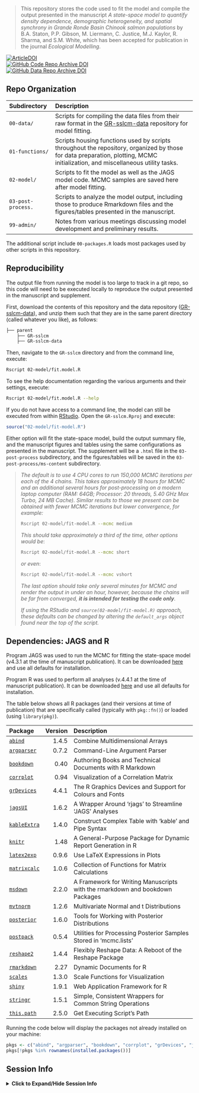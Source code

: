
> This repository stores the code used to fit the model and compile the output presented in the manuscript *A state-space model to quantify density dependence, demographic heterogeneity, and spatial synchrony in Grande Ronde Basin Chinook salmon populations* by B.A. Staton, P.P. Gibson, M. Liermann, C. Justice, M.J. Kaylor, R. Sharma, and S.M. White, which has been accepted for publication in the journal *Ecological Modelling*.

[![ArticleDOI](https://img.shields.io/badge/Article-10.1016/j.ecolmodel.2025.111289-blue?logo=doi&logoColor=f5f5f5)](https://www.doi.org/10.1016/j.ecolmodel.2025.111289)  
[![GitHub Code Repo Archive DOI](https://img.shields.io/badge/GitHub%20Code%20Repo%20Archive-PLACEHOLDER-blue?logo=github)]()  
[![GitHub Data Repo Archive DOI](https://img.shields.io/badge/GitHub%20Data%20Repo%20Archive-PLACEHOLDER-blue?logo=github)]()

## Repo Organization

| Subdirectory       | Description                                                                                                                                                                   |
|:-------------------|:------------------------------------------------------------------------------------------------------------------------------------------------------------------------------|
| `00-data/`         | Scripts for compiling the data files from their raw format in the [GR-sslcm-data](https://github.com/gibsonpp/GR-sslcm-data) repository for model fitting.                    |
| `01-functions/`    | Scripts housing functions used by scripts throughout the repository, organized by those for data preparation, plotting, MCMC initialization, and miscellaneous utility tasks. |
| `02-model/`        | Scripts to fit the model as well as the JAGS model code. MCMC samples are saved here after model fitting.                                                                     |
| `03-post-process.` | Scripts to analyze the model output, including those to produce Rmarkdown files and the figures/tables presented in the manuscript.                                           |
| `99-admin/`        | Notes from various meetings discussing model development and preliminary results.                                                                                             |

The additional script include `00-packages.R` loads most packages used by other scripts in this repository.

## Reproducibility

The output file from running the model is too large to track in a git repo, so this code will need to be executed locally to reproduce the output presented in the manuscript and supplement.

First, download the contents of this repository and the data repository ([GR-sslcm-data](https://github.com/gibsonpp/GR-sslcm-data)), and unzip them such that they are in the same parent directory (called whatever you like), as follows:

``` bash
├── parent
    ├── GR-sslcm
    ├── GR-sslcm-data
```

Then, navigate to the `GR-sslcm` directory and from the command line, execute:

``` bash
Rscript 02-model/fit.model.R
```

To see the help documentation regarding the various arguments and their settings, execute:

``` bash
Rscript 02-model/fit.model.R --help
```

If you do not have access to a command line, the model can still be executed from within [RStudio](https://posit.co/download/rstudio-desktop/). Open the `GR-sslcm.Rproj` and execute:

``` r
source("02-model/fit-model.R")
```

Either option will fit the state-space model, build the output summary file, and the manuscript figures and tables using the same configurations as presented in the manuscript. The supplement will be a `.html` file in the `03-post-process` subdirectory, and the figures/tables will be saved in the `03-post-process/ms-content` subdirectory.

> *The default is to use 4 CPU cores to run 150,000 MCMC iterations per each of the 4 chains.
> This takes approximately 18 hours for MCMC and an additional several hours for post-processing on a modern laptop computer (RAM: 64GB; Processor: 20 threads, 5.40 GHz Max Turbo, 24 MB Cache).
> Similar results to those we present can be obtained with fewer MCMC iterations but lower convergence, for example:*
>
> ``` bash
> Rscript 02-model/fit-model.R --mcmc medium
> ```
>
> *This should take approximately a third of the time, other options would be*:
>
> ``` bash
> Rscript 02-model/fit-model.R --mcmc short
> ```
>
> *or even*:
>
> ``` bash
> Rscript 02-model/fit-model.R --mcmc vshort
> ```
>
> *The last option should take only several minutes for MCMC and render the output in under an hour, however, because the chains will be far from converged, **it is intended for testing the code only**.*
>
> *If using the RStudio and `source(02-model/fit-model.R)` approach, these defaults can be changed by altering the `default_args` object found near the top of the script.*

## Dependencies: JAGS and R

Program JAGS was used to run the MCMC for fitting the state-space model (v4.3.1 at the time of manuscript publication). It can be downloaded [here](https://sourceforge.net/projects/mcmc-jags/files/JAGS/4.x/) and use all defaults for installation.

Program R was used to perform all analyses (v.4.4.1 at the time of manuscript publication). It can be downloaded [here](https://www.r-project.org/) and use all defaults for installation.

The table below shows all R packages (and their versions at time of publication) that are specifically called (typically with `pkg::fn()`) or loaded (using `library(pkg)`).

| Package                                                       | Version | Description                                                                  |
|:--------------------------------------------------------------|--------:|:-----------------------------------------------------------------------------|
| [`abind`](https://CRAN.R-project.org/package=abind)           |   1.4.5 | Combine Multidimensional Arrays                                              |
| [`argparser`](https://CRAN.R-project.org/package=argparser)   |   0.7.2 | Command-Line Argument Parser                                                 |
| [`bookdown`](https://CRAN.R-project.org/package=bookdown)     |    0.40 | Authoring Books and Technical Documents with R Markdown                      |
| [`corrplot`](https://CRAN.R-project.org/package=corrplot)     |    0.94 | Visualization of a Correlation Matrix                                        |
| [`grDevices`](https://CRAN.R-project.org/package=grDevices)   |   4.4.1 | The R Graphics Devices and Support for Colours and Fonts                     |
| [`jagsUI`](https://CRAN.R-project.org/package=jagsUI)         |   1.6.2 | A Wrapper Around ‘rjags’ to Streamline ‘JAGS’ Analyses                       |
| [`kableExtra`](https://CRAN.R-project.org/package=kableExtra) |   1.4.0 | Construct Complex Table with ‘kable’ and Pipe Syntax                         |
| [`knitr`](https://CRAN.R-project.org/package=knitr)           |    1.48 | A General-Purpose Package for Dynamic Report Generation in R                 |
| [`latex2exp`](https://CRAN.R-project.org/package=latex2exp)   |   0.9.6 | Use LaTeX Expressions in Plots                                               |
| [`matrixcalc`](https://CRAN.R-project.org/package=matrixcalc) |   1.0.6 | Collection of Functions for Matrix Calculations                              |
| [`msdown`](https://CRAN.R-project.org/package=msdown)         |   2.2.0 | A Framework for Writing Manuscripts with the rmarkdown and bookdown Packages |
| [`mvtnorm`](https://CRAN.R-project.org/package=mvtnorm)       |   1.2.6 | Multivariate Normal and t Distributions                                      |
| [`posterior`](https://CRAN.R-project.org/package=posterior)   |   1.6.0 | Tools for Working with Posterior Distributions                               |
| [`postpack`](https://CRAN.R-project.org/package=postpack)     |   0.5.4 | Utilities for Processing Posterior Samples Stored in ‘mcmc.lists’            |
| [`reshape2`](https://CRAN.R-project.org/package=reshape2)     |   1.4.4 | Flexibly Reshape Data: A Reboot of the Reshape Package                       |
| [`rmarkdown`](https://CRAN.R-project.org/package=rmarkdown)   |    2.27 | Dynamic Documents for R                                                      |
| [`scales`](https://CRAN.R-project.org/package=scales)         |   1.3.0 | Scale Functions for Visualization                                            |
| [`shiny`](https://CRAN.R-project.org/package=shiny)           |   1.9.1 | Web Application Framework for R                                              |
| [`stringr`](https://CRAN.R-project.org/package=stringr)       |   1.5.1 | Simple, Consistent Wrappers for Common String Operations                     |
| [`this.path`](https://CRAN.R-project.org/package=this.path)   |   2.5.0 | Get Executing Script’s Path                                                  |

Running the code below will display the packages not already installed on your machine:

``` r
pkgs <- c("abind", "argparser", "bookdown", "corrplot", "grDevices", "jagsUI", "kableExtra", "knitr", "latex2exp", "matrixcalc", "msdown", "mvtnorm", "posterior", "postpack", "reshape2", "rmarkdown", "scales", "shiny", "stringr", "this.path")
pkgs[!pkgs %in% rownames(installed.packages())]
```

## Session Info

<details>
<summary>
<b>Click to Expand/Hide Session Info</b>
</summary>

    ## ─ Session info ───────────────────────────────────────────────────────────────
    ##  setting  value
    ##  version  R version 4.4.1 (2024-06-14 ucrt)
    ##  os       Windows 11 x64 (build 22631)
    ##  system   x86_64, mingw32
    ##  ui       RTerm
    ##  language (EN)
    ##  collate  English_United States.utf8
    ##  ctype    English_United States.utf8
    ##  tz       America/Los_Angeles
    ##  date     2025-08-05
    ##  pandoc   3.1.11 @ C:/Program Files/RStudio/resources/app/bin/quarto/bin/tools/ (via rmarkdown)
    ## 
    ## ─ Packages ───────────────────────────────────────────────────────────────────
    ##  ! package        * version  date (UTC) lib source
    ##    abind          * 1.4-5    2016-07-21 [1] CRAN (R 4.4.0)
    ##    argparser      * 0.7.2    2024-04-04 [1] CRAN (R 4.4.1)
    ##    backports        1.5.0    2024-05-23 [1] CRAN (R 4.4.0)
    ##    bookdown       * 0.40     2024-07-02 [1] CRAN (R 4.4.1)
    ##    checkmate        2.3.2    2024-07-29 [1] CRAN (R 4.4.1)
    ##    cli              3.6.3    2024-06-21 [1] CRAN (R 4.4.1)
    ##    colorspace       2.1-1    2024-07-26 [1] CRAN (R 4.4.1)
    ##    corrplot       * 0.94     2024-08-17 [1] CRAN (R 4.4.1)
    ##    digest           0.6.36   2024-06-23 [1] CRAN (R 4.4.1)
    ##    distributional   0.4.0    2024-02-07 [1] CRAN (R 4.4.1)
    ##    evaluate         0.24.0   2024-06-10 [1] CRAN (R 4.4.1)
    ##    fansi            1.0.6    2023-12-08 [1] CRAN (R 4.4.1)
    ##    fastmap          1.2.0    2024-05-15 [1] CRAN (R 4.4.1)
    ##    generics         0.1.3    2022-07-05 [1] CRAN (R 4.4.1)
    ##    glue             1.7.0    2024-01-09 [1] CRAN (R 4.4.1)
    ##    htmltools        0.5.8.1  2024-04-04 [1] CRAN (R 4.4.1)
    ##    httpuv           1.6.15   2024-03-26 [1] CRAN (R 4.4.1)
    ##    jagsUI         * 1.6.2    2024-01-30 [1] CRAN (R 4.4.1)
    ##    kableExtra     * 1.4.0    2024-01-24 [1] CRAN (R 4.4.1)
    ##    knitr          * 1.48     2024-07-07 [1] CRAN (R 4.4.1)
    ##    later            1.3.2    2023-12-06 [1] CRAN (R 4.4.1)
    ##    latex2exp      * 0.9.6    2022-11-28 [1] CRAN (R 4.4.1)
    ##    lifecycle        1.0.4    2023-11-07 [1] CRAN (R 4.4.1)
    ##    magrittr         2.0.3    2022-03-30 [1] CRAN (R 4.4.1)
    ##    matrixcalc     * 1.0-6    2022-09-14 [1] CRAN (R 4.4.0)
    ##    mime             0.12     2021-09-28 [1] CRAN (R 4.4.0)
    ##    msdown         * 2.2.0    2025-04-25 [1] local
    ##    munsell          0.5.1    2024-04-01 [1] CRAN (R 4.4.1)
    ##    mvtnorm        * 1.2-6    2024-08-17 [1] CRAN (R 4.4.1)
    ##    pillar           1.9.0    2023-03-22 [1] CRAN (R 4.4.1)
    ##    pkgconfig        2.0.3    2019-09-22 [1] CRAN (R 4.4.1)
    ##    plyr             1.8.9    2023-10-02 [1] CRAN (R 4.4.1)
    ##    posterior      * 1.6.0    2024-07-03 [1] CRAN (R 4.4.1)
    ##    postpack       * 0.5.4    2022-12-21 [1] CRAN (R 4.4.1)
    ##    promises         1.3.0    2024-04-05 [1] CRAN (R 4.4.1)
    ##    R6               2.5.1    2021-08-19 [1] CRAN (R 4.4.1)
    ##    Rcpp             1.0.13   2024-07-17 [1] CRAN (R 4.4.1)
    ##    renv             1.0.7    2024-04-11 [1] CRAN (R 4.4.1)
    ##    reshape2       * 1.4.4    2020-04-09 [1] CRAN (R 4.4.1)
    ##    rlang            1.1.4    2024-06-04 [1] CRAN (R 4.4.1)
    ##    rmarkdown      * 2.27     2024-05-17 [1] CRAN (R 4.4.1)
    ##    rstudioapi       0.16.0   2024-03-24 [1] CRAN (R 4.4.1)
    ##    scales         * 1.3.0    2023-11-28 [1] CRAN (R 4.4.1)
    ##    sessioninfo      1.2.2    2021-12-06 [1] CRAN (R 4.4.1)
    ##    shiny          * 1.9.1    2024-08-01 [1] CRAN (R 4.4.1)
    ##    stringi          1.8.4    2024-05-06 [1] CRAN (R 4.4.0)
    ##    stringr        * 1.5.1    2023-11-14 [1] CRAN (R 4.4.1)
    ##    svglite          2.1.3    2023-12-08 [1] CRAN (R 4.4.1)
    ##    systemfonts      1.1.0    2024-05-15 [1] CRAN (R 4.4.1)
    ##    tensorA          0.36.2.1 2023-12-13 [1] CRAN (R 4.4.0)
    ##  D this.path      * 2.5.0    2024-06-29 [1] CRAN (R 4.4.1)
    ##    tibble           3.2.1    2023-03-20 [1] CRAN (R 4.4.1)
    ##    utf8             1.2.4    2023-10-22 [1] CRAN (R 4.4.1)
    ##    vctrs            0.6.5    2023-12-01 [1] CRAN (R 4.4.1)
    ##    viridisLite      0.4.2    2023-05-02 [1] CRAN (R 4.4.1)
    ##    xfun             0.46     2024-07-18 [1] CRAN (R 4.4.1)
    ##    xml2             1.3.6    2023-12-04 [1] CRAN (R 4.4.1)
    ##    xtable           1.8-4    2019-04-21 [1] CRAN (R 4.4.1)
    ##    yaml             2.3.10   2024-07-26 [1] CRAN (R 4.4.1)
    ## 
    ##  [1] C:/Users/bstaton/AppData/Local/R/win-library/4.4
    ##  [2] C:/Program Files/R/R-4.4.1/library
    ## 
    ##  D ── DLL MD5 mismatch, broken installation.
    ## 
    ## ──────────────────────────────────────────────────────────────────────────────

</details>
